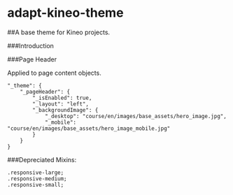 adapt-kineo-theme
=================

##A base theme for Kineo projects.

###Introduction

###Page Header

Applied to page content objects.

```
"_theme": {
    "_pageHeader": {
        "_isEnabled": true,
        "_layout": "left",
        "_backgroundImage": {
            "_desktop": "course/en/images/base_assets/hero_image.jpg",
            "_mobile": "course/en/images/base_assets/hero_image_mobile.jpg"
        }
    }
}
```



###Depreciated Mixins:

```
.responsive-large;
.responsive-medium;
.responsive-small;
```
